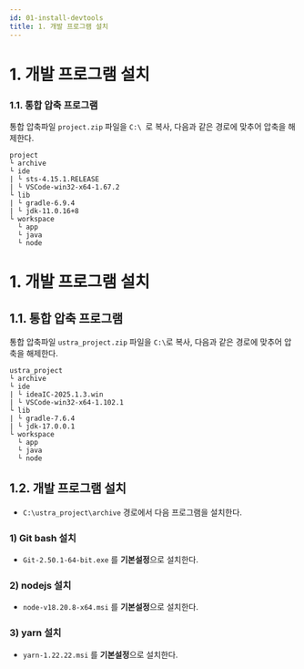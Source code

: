 ```yaml
---
id: 01-install-devtools
title: 1. 개발 프로그램 설치
---
```

# **1. 개발 프로그램 설치**

### **1.1. 통합 압축 프로그램**

통합 압축파일 `project.zip` 파일을 `C:\ `로 복사, 다음과 같은 경로에 맞추어 압축을 해제한다.

```
project
└ archive
└ ide
| └ sts-4.15.1.RELEASE
| └ VSCode-win32-x64-1.67.2
└ lib
| └ gradle-6.9.4
| └ jdk-11.0.16+8
└ workspace
  └ app
  └ java
  └ node
```

# **1. 개발 프로그램 설치**

## **1.1. 통합 압축 프로그램**

통합 압축파일 `ustra_project.zip` 파일을 `C:\`로 복사, 다음과 같은 경로에 맞추어 압축을 해제한다.

```
ustra_project
└ archive
└ ide
| └ ideaIC-2025.1.3.win
| └ VSCode-win32-x64-1.102.1
└ lib
| └ gradle-7.6.4
| └ jdk-17.0.0.1
└ workspace
  └ app
  └ java
  └ node
```

## **1.2. 개발 프로그램 설치**

- `C:\ustra_project\archive` 경로에서 다음 프로그램을 설치한다.

### **1) Git bash 설치**

- `Git-2.50.1-64-bit.exe` 를 **기본설정**으로 설치한다.

### **2) nodejs 설치**

- `node-v18.20.8-x64.msi` 를 **기본설정**으로 설치한다.

### **3) yarn 설치**

- `yarn-1.22.22.msi` 를 **기본설정**으로 설치한다.